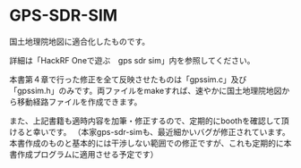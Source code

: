 # GPS-SDR-SIM

国土地理院地図に適合化したものです。

詳細は「HackRF Oneで遊ぶ　gps sdr sim」内を参照してください。

本書第４章で行った修正を全て反映させたものは「gpssim.c」及び「gpssim.h」のみです。両ファイルをmakeすれば、速やかに国土地理院地図から移動経路ファイルを作成できます。

また、上記書籍も適時内容を加筆・修正するので、定期的にboothを確認して頂けると幸いです。
（本家gps-sdr-simも、最近細かいバグが修正されています。本書作成のものと基本的には干渉しない範囲での修正ですが、これも定期的に本書作成プログラムに適用させる予定です）
